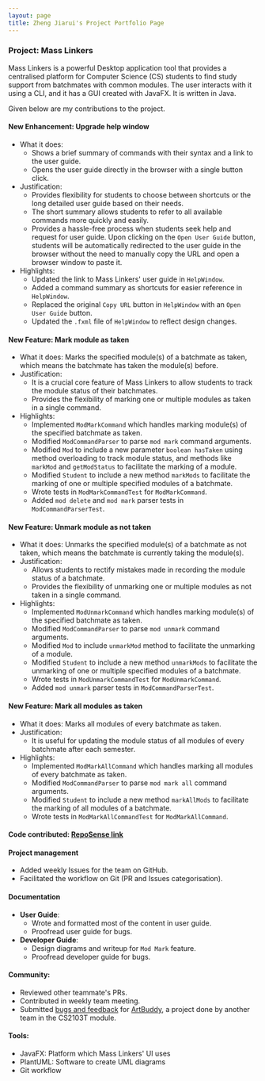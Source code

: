 ```yaml
---
layout: page
title: Zheng Jiarui's Project Portfolio Page
---
```


### Project: Mass Linkers

Mass Linkers is a powerful Desktop application tool that provides a centralised platform for Computer Science (CS) students to find study support from batchmates with common modules. The user interacts with it using a CLI, and it has a GUI created with JavaFX. It is written in Java.

Given below are my contributions to the project.

#### New Enhancement: Upgrade help window
* What it does:
  * Shows a brief summary of commands with their syntax and a link to the user guide. 
  * Opens the user guide directly in the browser with a single button click.
* Justification:
  * Provides flexibility for students to choose between shortcuts or the long detailed user guide based on their needs.
  * The short summary allows students to refer to all available commands more quickly and easily.
  * Provides a hassle-free process when students seek help and request for user guide. Upon clicking on the `Open User Guide` button, students will be automatically redirected to the user guide in the browser without the need to manually copy the URL and open a browser window to paste it.
* Highlights:
  * Updated the link to Mass Linkers' user guide in `HelpWindow`.
  * Added a command summary as shortcuts for easier reference in `HelpWindow`.
  * Replaced the original `Copy URL` button in `HelpWindow` with an `Open User Guide` button.
  * Updated the `.fxml` file of `HelpWindow` to reflect design changes.

#### New Feature: Mark module as taken
* What it does: Marks the specified module(s) of a batchmate as taken, which means the batchmate has taken the module(s) before.
* Justification: 
  * It is a crucial core feature of Mass Linkers to allow students to track the module status of their batchmates.
  * Provides the flexibility of marking one or multiple modules as taken in a single command.
* Highlights:
  * Implemented `ModMarkCommand` which handles marking module(s) of the specified batchmate as taken.
  * Modified `ModCommandParser` to parse `mod mark` command arguments.
  * Modified `Mod` to include a new parameter `boolean hasTaken` using method overloading to track module status, and methods like `markMod` and `getModStatus` to facilitate the marking of a module.
  * Modified `Student` to include a new method `markMods` to facilitate the marking of one or multiple specified modules of a batchmate.
  * Wrote tests in `ModMarkCommandTest` for `ModMarkCommand`. 
  * Added `mod delete` and `mod mark` parser tests in `ModCommandParserTest`.

#### New Feature: Unmark module as not taken
* What it does: Unmarks the specified module(s) of a batchmate as not taken, which means the batchmate is currently taking the module(s).
* Justification:
  * Allows students to rectify mistakes made in recording the module status of a batchmate.
  * Provides the flexibility of unmarking one or multiple modules as not taken in a single command.
* Highlights:
  * Implemented `ModUnmarkCommand` which handles marking module(s) of the specified batchmate as taken.
  * Modified `ModCommandParser` to parse `mod unmark` command arguments.
  * Modified `Mod` to include `unmarkMod` method to facilitate the unmarking of a module.
  * Modified `Student` to include a new method `unmarkMods` to facilitate the unmarking of one or multiple specified modules of a batchmate.
  * Wrote tests in `ModUnmarkCommandTest` for `ModUnmarkCommand`.
  * Added `mod unmark` parser tests in `ModCommandParserTest`.

#### New Feature: Mark all modules as taken
* What it does: Marks all modules of every batchmate as taken.
* Justification:
  * It is useful for updating the module status of all modules of every batchmate after each semester.
* Highlights:
  * Implemented `ModMarkAllCommand` which handles marking all modules of every batchmate as taken.
  * Modified `ModCommandParser` to parse `mod mark all` command arguments.
  * Modified `Student` to include a new method `markAllMods` to facilitate the marking of all modules of a batchmate.
  * Wrote tests in `ModMarkAllCommandTest` for `ModMarkAllCommand`.

#### Code contributed: [RepoSense link](https://nus-cs2103-ay2223s1.github.io/tp-dashboard/?search=carriezhengjr&breakdown=true)

#### Project management
* Added weekly Issues for the team on GitHub.
* Facilitated the workflow on Git (PR and Issues categorisation).

#### Documentation
* **User Guide**:
  * Wrote and formatted most of the content in user guide.
  * Proofread user guide for bugs.
* **Developer Guide**:
  * Design diagrams and writeup for `Mod Mark` feature.
  * Proofread developer guide for bugs.

#### Community:
* Reviewed other teammate's PRs.
* Contributed in weekly team meeting.
* Submitted [bugs and feedback](https://github.com/carriezhengjr/ped/issues) for [ArtBuddy](https://github.com/AY2223S1-CS2103T-W11-3/tp), a project done by another team in the CS2103T module.

#### Tools:
* JavaFX: Platform which Mass Linkers' UI uses
* PlantUML: Software to create UML diagrams
* Git workflow
